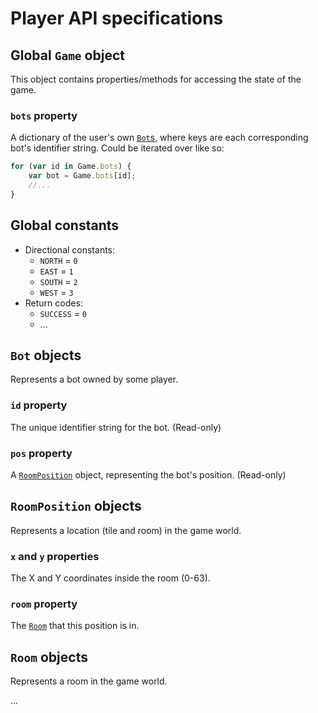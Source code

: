 # Player API specifications

## Global `Game` object

This object contains properties/methods for accessing the state of the game.

### `bots` property

A dictionary of the user's own [`Bot`s](#bot-objects), where keys are each corresponding bot's identifier string. Could be iterated over like so:

```js
for (var id in Game.bots) {
    var bot = Game.bots[id];
    //...
}
```

## Global constants

 - Directional constants:
   - `NORTH` = `0`
   - `EAST` = `1`
   - `SOUTH` = `2`
   - `WEST` = `3`
 - Return codes:
   - `SUCCESS` = `0`
   - ...

## `Bot` objects

Represents a bot owned by some player.

### `id` property

The unique identifier string for the bot. (Read-only)

### `pos` property

A [`RoomPosition`](#roomposition-objects) object, representing the bot's position. (Read-only)

## `RoomPosition` objects

Represents a location (tile and room) in the game world.

### `x` and `y` properties

The X and Y coordinates inside the room (0-63).

### `room` property

The [`Room`](#room-objects) that this position is in.

## `Room` objects

Represents a room in the game world.

...